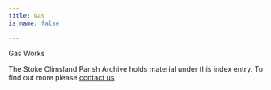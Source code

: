 ```yaml
---
title: Gas
is_name: false

---
```


Gas Works


The Stoke Climsland Parish Archive holds material under this index entry. To find out more please [contact us](/contact/)
